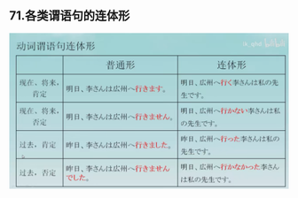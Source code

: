## 71.各类谓语句的连体形

![图片][def105]



[def105]: ../static/第一册/105.jpg
[def106]: ../static/第一册/106.jpg
[def107]: ../static/第一册/107.jpg
[def108]: ../static/第一册/108.jpg
[def109]: ../static/第一册/109.jpg
[def110]: ../static/第一册/110.jpg
[def111]: ../static/第一册/111.jpg
[def112]: ../static/第一册/112.jpg
[def113]: ../static/第一册/113.jpg
[def114]: ../static/第一册/114.jpg
[def115]: ../static/第一册/115.jpg
[def116]: ../static/第一册/116.jpg
[def117]: ../static/第一册/117.jpg
[def118]: ../static/第一册/118.jpg
[def119]: ../static/第一册/119.jpg